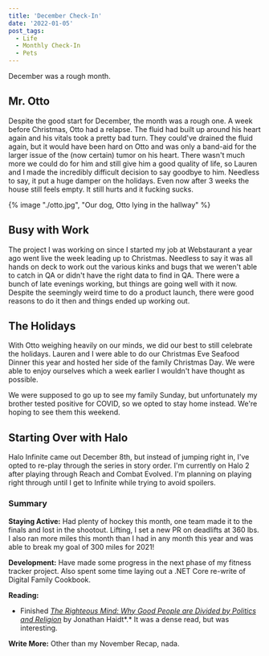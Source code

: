 ```yaml
---
title: 'December Check-In'
date: '2022-01-05'
post_tags:
  - Life
  - Monthly Check-In
  - Pets
---
```


December was a rough month.
<!-- excerpt -->

## Mr. Otto

Despite the good start for December, the month was a rough one. A week before Christmas, Otto had a relapse. The fluid had built up around his heart again and his vitals took a pretty bad turn. They could've drained the fluid again, but it would have been hard on Otto and was only a band-aid for the larger issue of the (now certain) tumor on his heart. There wasn't much more we could do for him and still give him a good quality of life, so Lauren and I made the incredibly difficult decision to say goodbye to him. Needless to say, it put a huge damper on the holidays. Even now after 3 weeks the house still feels empty. It still hurts and it fucking sucks.

{% image "./otto.jpg", "Our dog, Otto lying in the hallway" %}

## Busy with Work

The project I was working on since I started my job at Webstaurant a year ago went live the week leading up to Christmas. Needless to say it was all hands on deck to work out the various kinks and bugs that we weren't able to catch in QA or didn't have the right data to find in QA. There were a bunch of late evenings working, but things are going well with it now. Despite the seemingly weird time to do a product launch, there were good reasons to do it then and things ended up working out.

## The Holidays

With Otto weighing heavily on our minds, we did our best to still celebrate the holidays. Lauren and I were able to do our Christmas Eve Seafood Dinner this year and hosted her side of the family Christmas Day. We were able to enjoy ourselves which a week earlier I wouldn't have thought as possible.

We were supposed to go up to see my family Sunday, but unfortunately my brother tested positive for COVID, so we opted to stay home instead. We're hoping to see them this weekend.

## Starting Over with Halo

Halo Infinite came out December 8th, but instead of jumping right in, I've opted to re-play through the series in story order. I'm currently on Halo 2 after playing through Reach and Combat Evolved. I'm planning on playing right through until I get to Infinite while trying to avoid spoilers.

### Summary

**Staying Active:** Had plenty of hockey this month, one team made it to the finals and lost in the shootout. Lifting, I set a new PR on deadlifts at 360 lbs. I also ran more miles this month than I had in any month this year and was able to break my goal of 300 miles for 2021!

**Development:** Have made some progress in the next phase of my fitness tracker project. Also spent some time laying out a .NET Core re-write of Digital Family Cookbook.

**Reading:**

- Finished _[The Righteous Mind: Why Good People are Divided by Politics and Religion](https://bookshop.org/books/the-righteous-mind-why-good-people-are-divided-by-politics-and-religion-9798200560639/9780307455772)_ by Jonathan Haidt*.* It was a dense read, but was interesting.

**Write More:** Other than my November Recap, nada.
